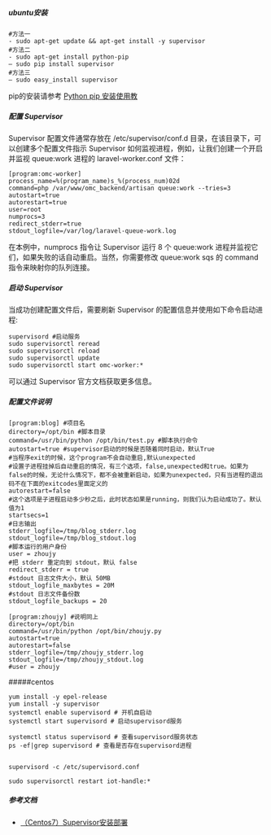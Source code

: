 ##### ubuntu安装

```
#方法一
- sudo apt-get update && apt-get install -y supervisor
#方法二
- sudo apt-get install python-pip
– sudo pip install supervisor
#方法三
– sudo easy_install supervisor
```
pip的安装请参考 [Python pip 安装使用教](https://www.runoob.com/w3cnote/python-pip-install-usage.html)

##### 配置 Supervisor
Supervisor 配置文件通常存放在 /etc/supervisor/conf.d 目录，在该目录下，可以创建多个配置文件指示 Supervisor 如何监视进程，例如，让我们创建一个开启并监视 queue:work 进程的 laravel-worker.conf 文件：
```
[program:omc-worker]
process_name=%(program_name)s_%(process_num)02d
command=php /var/www/omc_backend/artisan queue:work --tries=3
autostart=true
autorestart=true
user=root
numprocs=3
redirect_stderr=true
stdout_logfile=/var/log/laravel-queue-work.log
```
在本例中，numprocs 指令让 Supervisor 运行 8 个 queue:work 进程并监视它们，如果失败的话自动重启。当然，你需要修改 queue:work sqs 的 command 指令来映射你的队列连接。

##### 启动 Supervisor
当成功创建配置文件后，需要刷新 Supervisor 的配置信息并使用如下命令启动进程:
```
supervisord #启动服务
sudo supervisorctl reread
sudo supervisorctl reload
sudo supervisorctl update
sudo supervisorctl start omc-worker:*
```
可以通过 Supervisor 官方文档获取更多信息。

##### 配置文件说明
```
[program:blog] #项目名
directory=/opt/bin #脚本目录
command=/usr/bin/python /opt/bin/test.py #脚本执行命令
autostart=true #supervisor启动的时候是否随着同时启动，默认True
#当程序exit的时候，这个program不会自动重启,默认unexpected
#设置子进程挂掉后自动重启的情况，有三个选项，false,unexpected和true。如果为false的时候，无论什么情况下，都不会被重新启动，如果为unexpected，只有当进程的退出码不在下面的exitcodes里面定义的
autorestart=false
#这个选项是子进程启动多少秒之后，此时状态如果是running，则我们认为启动成功了。默认值为1
startsecs=1
#日志输出 
stderr_logfile=/tmp/blog_stderr.log 
stdout_logfile=/tmp/blog_stdout.log 
#脚本运行的用户身份 
user = zhoujy 
#把 stderr 重定向到 stdout，默认 false
redirect_stderr = true
#stdout 日志文件大小，默认 50MB
stdout_logfile_maxbytes = 20M
#stdout 日志文件备份数
stdout_logfile_backups = 20

[program:zhoujy] #说明同上
directory=/opt/bin 
command=/usr/bin/python /opt/bin/zhoujy.py 
autostart=true 
autorestart=false 
stderr_logfile=/tmp/zhoujy_stderr.log 
stdout_logfile=/tmp/zhoujy_stdout.log 
#user = zhoujy  
```

#####centos
```
yum install -y epel-release
yum install -y supervisor
systemctl enable supervisord # 开机自启动
systemctl start supervisord # 启动supervisord服务

systemctl status supervisord # 查看supervisord服务状态
ps -ef|grep supervisord # 查看是否存在supervisord进程


supervisord -c /etc/supervisord.conf

sudo supervisorctl restart iot-handle:*

```

##### 参考文档
 - [（Centos7）Supervisor安装部署](https://blog.51cto.com/14033037/2451474?source=dra)